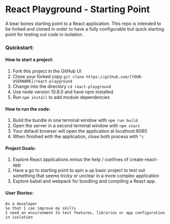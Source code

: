 # React Playground - Starting Point

A bear bones starting point to a React application. This repo is intended to be forked and cloned in order to have a fully configurable but quick starting point for testing out code in isolation. 

### Quickstart:
#### How to start a project:
1. Fork this project in the GitHub UI
2. Clone your forked copy ```git clone https://github.com/[YOUR-USERNAME]/react-playground```
3. Change into the directory ```cd react-playground```
4. Use node version 10.8.0 and have npm installed
5. Run ```npm install``` to add module dependencies

#### How to run the code:
1. Build the bundle in one terminal window with ```npm run build```
2. Open the server in a second terminal window with ```npm start```
3. Your default browser will open the application at localhost:8080
4. When finished with the application, close both process with ```^c```

#### Project Goals:
1. Explore React applications minus the help / confines of create-react-app
2. Have a go to starting point to spin a up basic project to test out something that seems tricky or unclear in a more complex application
3. Explore babel and webpack for bundling and compiling a React app. 

#### User Stories:
```
As a developer
So that I can improve my skills
I need an environment to test features, libraries or app configuration in isolation
```